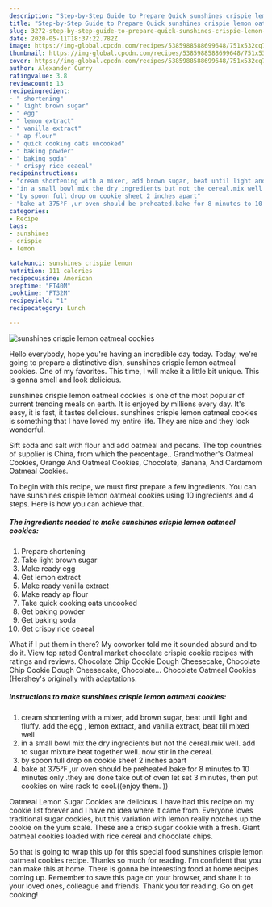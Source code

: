 ```yaml
---
description: "Step-by-Step Guide to Prepare Quick sunshines crispie lemon oatmeal cookies"
title: "Step-by-Step Guide to Prepare Quick sunshines crispie lemon oatmeal cookies"
slug: 3272-step-by-step-guide-to-prepare-quick-sunshines-crispie-lemon-oatmeal-cookies
date: 2020-05-11T18:37:22.782Z
image: https://img-global.cpcdn.com/recipes/5385988588699648/751x532cq70/sunshines-crispie-lemon-oatmeal-cookies-recipe-main-photo.jpg
thumbnail: https://img-global.cpcdn.com/recipes/5385988588699648/751x532cq70/sunshines-crispie-lemon-oatmeal-cookies-recipe-main-photo.jpg
cover: https://img-global.cpcdn.com/recipes/5385988588699648/751x532cq70/sunshines-crispie-lemon-oatmeal-cookies-recipe-main-photo.jpg
author: Alexander Curry
ratingvalue: 3.8
reviewcount: 13
recipeingredient:
- " shortening"
- " light brown sugar"
- " egg"
- " lemon extract"
- " vanilla extract"
- " ap flour"
- " quick cooking oats uncooked"
- " baking powder"
- " baking soda"
- " crispy rice ceaeal"
recipeinstructions:
- "cream shortening with a mixer, add brown sugar, beat until light and fluffy. add the egg , lemon extract, and vanilla extract, beat till mixed well"
- "in a small bowl mix the dry ingredients but not the cereal.mix well. add to sugar mixture beat together well.  now stir in the cereal."
- "by spoon full drop on cookie sheet 2 inches apart"
- "bake at 375°F ,ur oven should be preheated.bake for 8 minutes to 10 minutes only .they are done take out of oven let set 3 minutes,  then put cookies on wire rack to cool.((enjoy them. ))"
categories:
- Recipe
tags:
- sunshines
- crispie
- lemon

katakunci: sunshines crispie lemon 
nutrition: 111 calories
recipecuisine: American
preptime: "PT40M"
cooktime: "PT32M"
recipeyield: "1"
recipecategory: Lunch

---
```



![sunshines crispie lemon oatmeal cookies](https://img-global.cpcdn.com/recipes/5385988588699648/751x532cq70/sunshines-crispie-lemon-oatmeal-cookies-recipe-main-photo.jpg)

Hello everybody, hope you're having an incredible day today. Today, we're going to prepare a distinctive dish, sunshines crispie lemon oatmeal cookies. One of my favorites. This time, I will make it a little bit unique. This is gonna smell and look delicious.

sunshines crispie lemon oatmeal cookies is one of the most popular of current trending meals on earth. It is enjoyed by millions every day. It's easy, it is fast, it tastes delicious. sunshines crispie lemon oatmeal cookies is something that I have loved my entire life. They are nice and they look wonderful.

Sift soda and salt with flour and add oatmeal and pecans. The top countries of supplier is China, from which the percentage.. Grandmother&#39;s Oatmeal Cookies, Orange And Oatmeal Cookies, Chocolate, Banana, And Cardamom Oatmeal Cookies.


To begin with this recipe, we must first prepare a few ingredients. You can have sunshines crispie lemon oatmeal cookies using 10 ingredients and 4 steps. Here is how you can achieve that.

<!--inarticleads1-->

##### The ingredients needed to make sunshines crispie lemon oatmeal cookies:

1. Prepare  shortening
1. Take  light brown sugar
1. Make ready  egg
1. Get  lemon extract
1. Make ready  vanilla extract
1. Make ready  ap flour
1. Take  quick cooking oats uncooked
1. Get  baking powder
1. Get  baking soda
1. Get  crispy rice ceaeal


What if I put them in there? My coworker told me it sounded absurd and to do it. View top rated Central market chocolate crispie cookie recipes with ratings and reviews. Chocolate Chip Cookie Dough Cheesecake, Chocolate Chip Cookie Dough Cheesecake, Chocolate… Chocolate Oatmeal Cookies (Hershey&#39;s originally with adaptations. 

<!--inarticleads2-->

##### Instructions to make sunshines crispie lemon oatmeal cookies:

1. cream shortening with a mixer, add brown sugar, beat until light and fluffy. add the egg , lemon extract, and vanilla extract, beat till mixed well
1. in a small bowl mix the dry ingredients but not the cereal.mix well. add to sugar mixture beat together well.  now stir in the cereal.
1. by spoon full drop on cookie sheet 2 inches apart
1. bake at 375°F ,ur oven should be preheated.bake for 8 minutes to 10 minutes only .they are done take out of oven let set 3 minutes,  then put cookies on wire rack to cool.((enjoy them. ))


Oatmeal Lemon Sugar Cookies are delicious. I have had this recipe on my cookie list forever and I have no idea where it came from. Everyone loves traditional sugar cookies, but this variation with lemon really notches up the cookie on the yum scale. These are a crisp sugar cookie with a fresh. Giant oatmeal cookies loaded with rice cereal and chocolate chips. 

So that is going to wrap this up for this special food sunshines crispie lemon oatmeal cookies recipe. Thanks so much for reading. I'm confident that you can make this at home. There is gonna be interesting food at home recipes coming up. Remember to save this page on your browser, and share it to your loved ones, colleague and friends. Thank you for reading. Go on get cooking!
